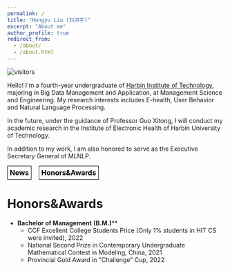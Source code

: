 ```yaml
---
permalink: /
title: "Hongyu Liu (刘洪宇)"
excerpt: "About me"
author_profile: true
redirect_from:
  - /about/
  - /about.html
---
```


<style>
    .navA{
      display: inline-block;
      margin-right: 13px;
      font-size: 16px;
      font-weight: 700;
      color: #000;
      text-decoration: none;
      padding: 5px ;
      text-decoration-line: none;
      border: #000 1px solid;
    }
    .navA:hover{
      color: #fff;
      text-decoration-line: none;
      background-color: #000;
    }
    td {
        border-style: none;
    	border-bottom: none;
    }
  </style>


![visitors](https://visitor-badge.glitch.me/badge?page_id=lightchen233.github.io&right_color=green)

Hello! I'm a fourth-year undergraduate of [Harbin Institute of Technology](http://www.hit.edu.cn/), majoring in Big Data Management and Application, at Management Science and Engineering. My research interests includes E-health, User Behavior and Natural Language Processing.

In the future, under the guidance of Professor Guo Xitong, I will conduct my academic research in the Institute of Electronic Health of Harbin University of Technology.

In addition to my work, I am also honored to serve as the Executive Secretary General of MLNLP.

<a href="#news" class="navA">News</a> <a href="#honors&awards" class="navA">Honors&Awards</a>


# Honors&Awards

- **Bachelor of Management** **(B.M.)****
	- CCF Excellent College Students  Price (Only 1% students in HIT CS were invited), 2022
	- National Second Prize in Contemporary Undergraduate Mathematical Contest in Modeling, China, 2021
	- Provincial Gold Award in "Challenge" Cup, 2022

